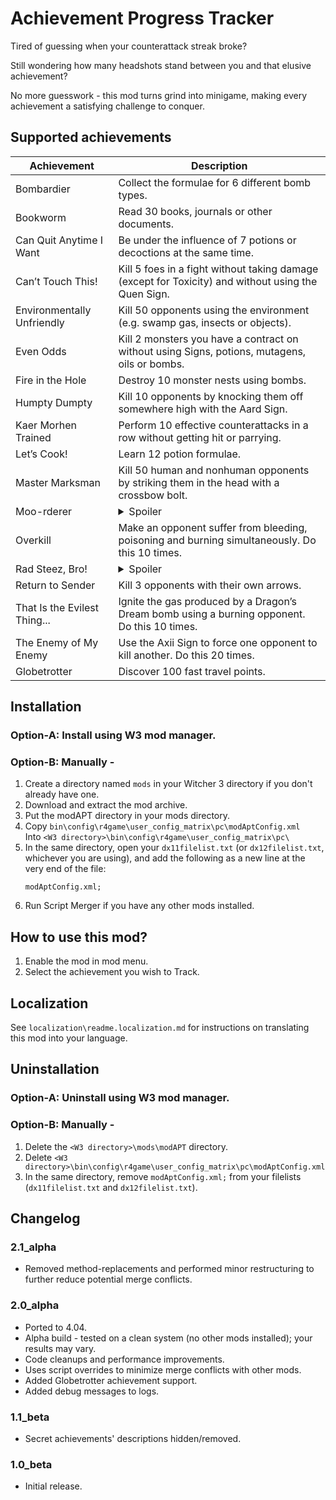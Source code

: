 # Achievement Progress Tracker

Tired of guessing when your counterattack streak broke?

Still wondering how many headshots stand between you and that elusive achievement?

No more guesswork - this mod turns grind into minigame, making every achievement a satisfying challenge to conquer.

## Supported achievements 
|Achievement |Description|
|-|-|
|Bombardier |Collect the formulae for 6 different bomb types. |
|Bookworm |Read 30 books, journals or other documents. |
|Can Quit Anytime I Want |Be under the influence of 7 potions or decoctions at the same time. |
|Can’t Touch This! |Kill 5 foes in a fight without taking damage (except for Toxicity) and without using the Quen Sign. |
|Environmentally Unfriendly |Kill 50 opponents using the environment (e.g. swamp gas, insects or objects). |
|Even Odds |Kill 2 monsters you have a contract on without using Signs, potions, mutagens, oils or bombs. |
|Fire in the Hole |Destroy 10 monster nests using bombs. |
|Humpty Dumpty |Kill 10 opponents by knocking them off somewhere high with the Aard Sign. |
|Kaer Morhen Trained |Perform 10 effective counterattacks in a row without getting hit or parrying. |
|Let’s Cook! |Learn 12 potion formulae. |
|Master Marksman |Kill 50 human and nonhuman opponents by striking them in the head with a crossbow bolt. |
|Moo-rderer |<details><summary>Spoiler</summary>Kill 20 cows.</details> |
|Overkill |Make an opponent suffer from bleeding, poisoning and burning simultaneously. Do this 10 times. |
|Rad Steez, Bro! |<details><summary>Spoiler</summary>Slide downhill uninterrupted for at least 10 seconds.</details> |
|Return to Sender |Kill 3 opponents with their own arrows. |
|That Is the Evilest Thing... |Ignite the gas produced by a Dragon’s Dream bomb using a burning opponent. Do this 10 times. |
|The Enemy of My Enemy |Use the Axii Sign to force one opponent to kill another. Do this 20 times. |
|Globetrotter |Discover 100 fast travel points. |

## Installation
### Option-A: Install using W3 mod manager.  
### Option-B: Manually -
1. Create a directory named `mods` in your Witcher 3 directory if you don't already have one.
2. Download and extract the mod archive.
3. Put the modAPT directory in your mods directory.
4. Copy `bin\config\r4game\user_config_matrix\pc\modAptConfig.xml`  
   Into `<W3 directory>\bin\config\r4game\user_config_matrix\pc\`
5. In the same directory, open your `dx11filelist.txt` (or `dx12filelist.txt`, whichever you are using), and add the following as a new line at the very end of the file:
    ```
    modAptConfig.xml;
    ```
6. Run Script Merger if you have any other mods installed.

## How to use this mod?
 1. Enable the mod in mod menu.
 2. Select the achievement you wish to Track.

## Localization
See `localization\readme.localization.md` for instructions on translating this mod into your language.

## Uninstallation
### Option-A: Uninstall using W3 mod manager.  
### Option-B: Manually -
1. Delete the `<W3 directory>\mods\modAPT` directory.
2. Delete `<W3 directory>\bin\config\r4game\user_config_matrix\pc\modAptConfig.xml`
3. In the same directory, remove `modAptConfig.xml;` from your filelists (`dx11filelist.txt` and `dx12filelist.txt`).

## Changelog
### 2.1_alpha
- Removed method-replacements and performed minor restructuring to further reduce potential merge conflicts.

### 2.0_alpha
- Ported to 4.04.
- Alpha build - tested on a clean system (no other mods installed); your results may vary.
- Code cleanups and performance improvements.
- Uses script overrides to minimize merge conflicts with other mods.
- Added Globetrotter achievement support.
- Added debug messages to logs.

### 1.1_beta
- Secret achievements' descriptions hidden/removed.

### 1.0_beta
- Initial release.
